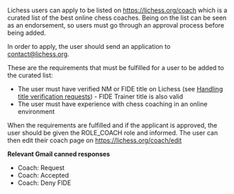 Lichess users can apply to be listed on https://lichess.org/coach which is a curated list of the best online chess coaches. Being on the list can be seen as an endorsement, so users must go through an approval process before being added.

In order to apply, the user should send an application to contact@lichess.org.

These are the requirements that must be fulfilled for a user to be added to the curated list:
* The user must have verified NM or FIDE title on Lichess (see [Handling title verification requests](Handling-title-verification-requests)) - FIDE Trainer title is also valid
* The user must have experience with chess coaching in an online environment

When the requirements are fulfilled and if the applicant is approved, the user should be given the ROLE_COACH role and informed. The user can then edit their coach page on https://lichess.org/coach/edit

**Relevant Gmail canned responses**
* Coach: Request
* Coach: Accepted
* Coach: Deny FIDE